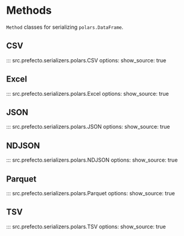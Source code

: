 # Methods

`Method` classes for serializing `polars.DataFrame`.

## CSV

::: src.prefecto.serializers.polars.CSV
    options:
        show_source: true

## Excel

::: src.prefecto.serializers.polars.Excel
    options:
        show_source: true

## JSON

::: src.prefecto.serializers.polars.JSON
    options:
        show_source: true

## NDJSON

::: src.prefecto.serializers.polars.NDJSON
    options:
        show_source: true

## Parquet

::: src.prefecto.serializers.polars.Parquet
    options:
        show_source: true

## TSV

::: src.prefecto.serializers.polars.TSV
    options:
        show_source: true
